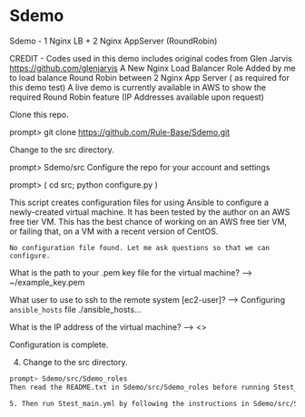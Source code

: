 # Sdemo
Sdemo - 1 Nginx LB + 2 Nginx AppServer (RoundRobin)

CREDIT - Codes used in this demo includes original codes from Glen Jarvis https://github.com/glenjarvis A New Nginx Load Balancer Role Added by me to load balance Round Robin between 2 Nginx App Server ( as required for this demo test) A live demo is currently available in AWS to show the required Round Robin feature (IP Addresses available upon request)

Clone this repo.

prompt> git clone https://github.com/Rule-Base/Sdemo.git

Change to the src directory.

prompt> Sdemo/src
Configure the repo for your account and settings

prompt> ( cd src; python configure.py )

This script creates configuration files for using Ansible to
configure a newly-created virtual machine.
It has been tested by the author on an AWS free tier VM.
This has the best chance of working on an AWS free tier VM, or
failing that, on a VM with a recent version of CentOS.

    No configuration file found. Let me ask questions so that we can configure.

What is the path to your .pem key file for  the virtual machine?
--> ~/example_key.pem

What user to use to ssh to the remote system [ec2-user]?
-->
Configuring `ansible_hosts` file ./ansible_hosts...

What is the IP address of the virtual machine?
--> <<Enter your external IP here>>

Configuration is complete.

4. Change to the src directory.

```bash
prompt> Sdemo/src/Sdemo_roles
Then read the README.txt in Sdemo/src/Sdemo_roles before running Stest_main.yml

5. Then run Stest_main.yml by following the instructions in Sdemo/src/Sdemo_roles/README.txt

